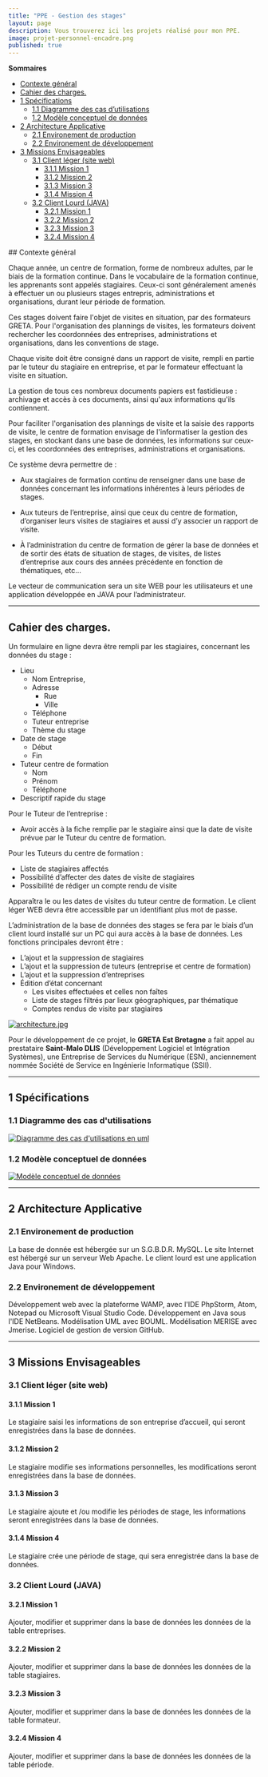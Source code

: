 ```yaml
---
title: "PPE - Gestion des stages"
layout: page
description: Vous trouverez ici les projets réalisé pour mon PPE.
image: projet-personnel-encadre.png
published: true
---
```

<div class="sommaire message">
	<strong>Sommaires</strong>
	<div id="sommaire">
		<ul>
			<li><a href="#context-géneral">Contexte général</a></li>
			<li><a href="#cahier-des-charges">Cahier des charges.</a></li>
			<li><a href="#1-spécificationss=">1 Spécifications</a>
				<ul>
					<li><a href="#11-diagramme-des-cas-dutilisations">1.1 Diagramme des cas d’utilisations</a></li>
					<li><a href="#12-modèle-conceptuel-de-données">1.2 Modèle conceptuel de données</a></li>
				</ul>
			</li>
			<li><a href="#architecture-applicative">2 Architecture Applicative</a>
				<ul>
					<li><a href="#21-environement-de-production">2.1 Environement de production</a></li>
					<li><a href="#22-environement-de-développement">2.2 Environement de développement</a></li>
				</ul>
			</li>
			<li><a href="#3-missions-envisageables">3 Missions Envisageables</a>
				<ul>
					<li><a href="#3.1-client-leger-site-web">3.1 Client léger (site web)</a>
						<ul>
							<li><a href="#311-mission-1">3.1.1 Mission 1</a></li>
							<li><a href="#312-mission-2">3.1.2 Mission 2</a></li>
							<li><a href="#313-mission-3">3.1.3 Mission 3</a></li>
							<li><a href="#314-mission-4">3.1.4 Mission 4</a></li>
						</ul>
					</li>
					<li><a href="#">3.2 Client Lourd (JAVA)</a>
						<ul>
							<li><a href="#321-mission-1">3.2.1 Mission 1</a></li>
							<li><a href="#322-mission-2">3.2.2 Mission 2</a></li>
							<li><a href="#323-mission-3">3.2.3 Mission 3</a></li>
							<li><a href="#324-mission-3">3.2.4 Mission 4</a></li>
						</ul>
					</li>
				</ul>
			</li>
		</ul>
	</div>
</div>
## Contexte général

Chaque année, un centre de formation, forme de nombreux adultes, par le biais de la formation continue. Dans le vocabulaire de la formation continue, les apprenants sont appelés stagiaires. Ceux-ci sont généralement amenés à effectuer un ou plusieurs stages entrepris, administrations et organisations, durant leur période de formation.

Ces stages doivent faire l'objet de visites en situation, par des formateurs GRETA. Pour l'organisation des plannings de visites, les formateurs doivent rechercher les coordonnées des entreprises, administrations et organisations, dans les conventions de stage.

Chaque visite doit être consigné dans un rapport de visite, rempli en partie par le tuteur du stagiaire en entreprise, et par le formateur effectuant la visite en situation.

La gestion de tous ces nombreux documents papiers est fastidieuse : archivage et accès à ces documents, ainsi qu'aux informations qu'ils contiennent.

Pour faciliter l'organisation des plannings de visite et la saisie des rapports de visite, le centre de formation  envisage de l'informatiser la gestion des stages, en stockant dans une base de données, les informations sur ceux-ci, et les coordonnées des entreprises, administrations et organisations.

Ce système devra permettre de :

* Aux stagiaires de formation continu de renseigner dans une base de données concernant les informations inhérentes à leurs périodes de stages.

* Aux tuteurs de l’entreprise, ainsi que ceux du centre de formation, d’organiser leurs visites de stagiaires et aussi d’y associer un rapport de visite.

* À l’administration du centre de formation de gérer la base de données et de sortir des états de situation de stages, de visites, de listes d’entreprise aux cours des années précédente en fonction de thématiques, etc… 

Le vecteur de communication sera un site WEB pour les utilisateurs et une application développée en JAVA pour l’administrateur.

----

## Cahier des charges.

Un formulaire en ligne devra être rempli par les stagiaires, concernant les données du stage :
*	Lieu
	*	Nom Entreprise,
	*	Adresse
		*	Rue
		*	Ville
	*	Téléphone
	*	Tuteur entreprise
	*	Thème du stage
*	Date de stage
	*	Début
	*	Fin
*	Tuteur centre de formation
	*	Nom
	*	Prénom
	*	Téléphone
*	Descriptif rapide du stage

Pour le Tuteur de l’entreprise :
*	Avoir accès à la fiche remplie par le stagiaire ainsi que la date de visite prévue par le Tuteur du centre de formation.

Pour les Tuteurs du centre de formation :
*	Liste de stagiaires affectés
*	Possibilité d’affecter des dates de visite de stagiaires
*	Possibilité de rédiger un compte rendu de visite

Apparaîtra le ou les dates de visites du tuteur centre de formation.
Le client léger WEB devra être accessible par un identifiant plus mot de passe.

L’administration de la base de données des stages se fera par le biais d’un client lourd installé sur un PC qui aura accès à la base de données.
Les fonctions principales devront être :
*	L’ajout et la suppression de stagiaires
*	L’ajout et la suppression de tuteurs (entreprise et centre de formation)
*	L’ajout et la suppression d’entreprises
*	Édition d’état concernant
	*	Les visites effectuées et celles non faîtes
	*	Liste de stages filtrés par lieux géographiques, par thématique
	*	Comptes rendus de visite par stagiaires
	
<a href="{{site.url}}/content/architecture.jpg" data-featherlight="image">![architecture.jpg]({{site.url}}/content/architecture.jpg)</a>

Pour le développement de ce projet, le **GRETA Est Bretagne** a fait appel au prestataire **Saint-Malo DLIS** (Développement Logiciel et Intégration Systèmes), une Entreprise de Services du Numérique (ESN), anciennement nommée Société de Service en Ingénierie Informatique (SSII).

----

## 1 Spécifications

### 1.1 Diagramme des cas d'utilisations
<a href="{{site.url}}/content/UML.png" data-featherlight="image">![Diagramme des cas d'utilisations en uml]({{site.url}}/content/UML.png)</a>


### 1.2 Modèle conceptuel de données
<a href="{{site.url}}/content/MCD.png" data-featherlight="image">![Modèle conceptuel de données]({{site.url}}/content/MCD.png)</a>

----

## 2 Architecture Applicative

### 2.1	Environement de production

La base de donnée est hébergée sur un S.G.B.D.R. MySQL.
Le site Internet est hébergé sur un serveur Web Apache.
Le client lourd est une application Java pour Windows.

### 2.2	Environement de développement

Développement web avec la plateforme WAMP, avec l'IDE PhpStorm, Atom, Notepad ou Microsoft Visual Studio Code.
Développement en Java sous l'IDE NetBeans.
Modélisation UML avec BOUML.
Modélisation MERISE avec Jmerise.
Logiciel de gestion de version   GitHub.


----


## 3	Missions Envisageables

### 3.1	Client léger (site web)

#### 3.1.1	Mission 1

Le stagiaire saisi les informations de son entreprise d’accueil, qui seront enregistrées dans la base de données.

#### 3.1.2	Mission 2

Le stagiaire modifie ses informations personnelles, les modifications seront enregistrées dans la base de données.

#### 3.1.3	Mission 3
Le stagiaire ajoute et /ou modifie les périodes de stage, les informations seront enregistrées dans la base de données.

#### 3.1.4	Mission 4

Le stagiaire crée une période de stage, qui sera enregistrée dans la base de données.

### 3.2	Client Lourd (JAVA)

#### 3.2.1	Mission 1

Ajouter, modifier et supprimer dans la base de données les données de la table entreprises.

#### 3.2.2	Mission 2

Ajouter, modifier et supprimer dans la base de données les données de la table stagiaires.

#### 3.2.3	Mission 3

Ajouter, modifier et supprimer dans la base de données les données de la table formateur.

#### 3.2.4	Mission 4

Ajouter, modifier et supprimer dans la base de données les données de la table période.
